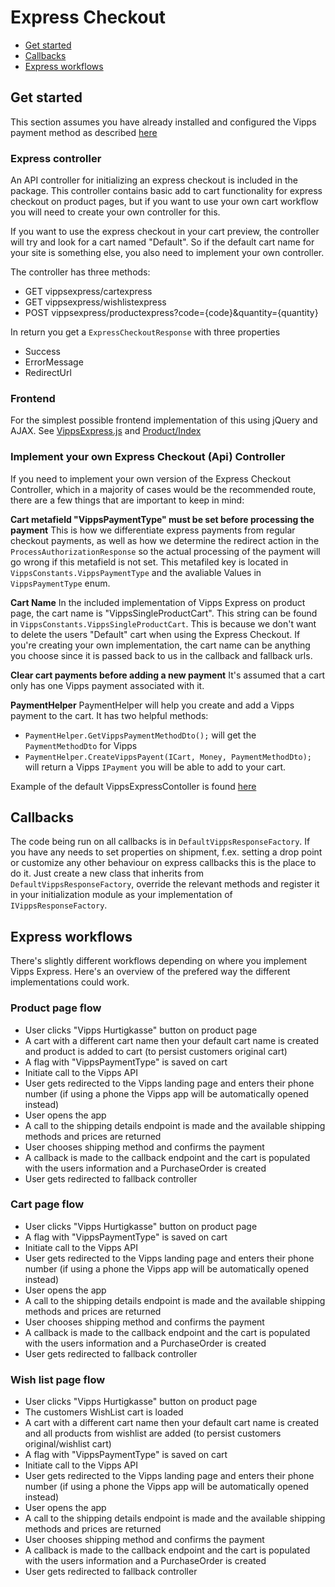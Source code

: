 # Express Checkout

- [Get started](#get-started)
- [Callbacks](#callbacks)
- [Express workflows](#express-workflows)

## Get started

This section assumes you have already installed and configured the Vipps payment method as described [here](configure.md)

### Express controller

An API controller for initializing an express checkout is included in the package. This controller contains basic add to cart functionality for express checkout on product pages, but if you want to use your own cart workflow you will need to create your own controller for this.

If you want to use the express checkout in your cart preview, the controller will try and look for a cart named "Default". So if the default cart name for your site is something else, you also need to implement your own controller.

The controller has three methods:
 - GET vippsexpress/cartexpress
 - GET vippsexpress/wishlistexpress
 - POST vippsexpress/productexpress?code={code}&quantity={quantity}

 In return you get a `ExpressCheckoutResponse` with three properties
  - Success
  - ErrorMessage
  - RedirectUrl

### Frontend

For the simplest possible frontend implementation of this using jQuery and AJAX. See [VippsExpress.js](../demo/Sources/EPiServer.Reference.Commerce.Site/Scripts/js/VippsExpress.js) and [Product/Index](../demo/Sources/EPiServer.Reference.Commerce.Site/Views/Product/Index.cshtml)

### Implement your own Express Checkout (Api) Controller

If you need to implement your own version of the Express Checkout Controller, which in a majority of cases would be the recommended route, there are a few things that are important to keep in mind:

**Cart metafield "VippsPaymentType" must be set before processing the payment**
This is how we differentiate express payments from regular checkout payments, as well as how we determine the redirect action in the `ProcessAuthorizationResponse` so the actual processing of the payment will go wrong if this metafield is not set. This metafiled key is located in `VippsConstants.VippsPaymentType` and the avaliable Values in `VippsPaymentType` enum.

**Cart Name**
In the included implementation of Vipps Express on product page, the cart name is "VippsSingleProductCart". This string can be found in `VippsConstants.VippsSingleProductCart`. This is because we don't want to delete the users "Default" cart when using the Express Checkout.
If you're creating your own implementation, the cart name can be anything you choose since it is passed back to us in the callback and fallback urls.

**Clear cart payments before adding a new payment**
It's assumed that a cart only has one Vipps payment associated with it.

**PaymentHelper**
PaymentHelper will help you create and add a Vipps payment to the cart. It has two helpful methods:
 - `PaymentHelper.GetVippsPaymentMethodDto();` will get the `PaymentMethodDto` for Vipps
 - `PaymentHelper.CreateVippsPayent(ICart, Money, PaymentMethodDto);` will return a Vipps `IPayment` you will be able to add to your cart.
 
 Example of the default VippsExpressContoller is found [here](../src/Vipps/Controllers/VippsExpressController.cs)

## Callbacks

The code being run on all callbacks is in `DefaultVippsResponseFactory`. 
If you have any needs to set properties on shipment, f.ex. setting a drop point or customize any other behaviour on express callbacks this is the place to do it.
Just create a new class that inherits from `DefaultVippsResponseFactory`, override the relevant methods and register it in your initialization module as your implementation of `IVippsResponseFactory`.

## Express workflows

There's slightly different workflows depending on where you implement Vipps Express. Here's an overview of the prefered way the different implementations could work.

### Product page flow

- User clicks "Vipps Hurtigkasse" button on product page
- A cart with a different cart name then your default cart name is created and product is added to cart (to persist customers original cart)
- A flag with "VippsPaymentType" is saved on cart
- Initiate call to the Vipps API
- User gets redirected to the Vipps landing page and enters their phone number (if using a phone the Vipps app will be automatically opened instead)
- User opens the app
- A call to the shipping details endpoint is made and the available shipping methods and prices are returned
- User chooses shipping method and confirms the payment
- A callback is made to the callback endpoint and the cart is populated with the users information and a PurchaseOrder is created
- User gets redirected to fallback controller

### Cart page flow

- User clicks "Vipps Hurtigkasse" button on product page
- A flag with "VippsPaymentType" is saved on cart
- Initiate call to the Vipps API
- User gets redirected to the Vipps landing page and enters their phone number (if using a phone the Vipps app will be automatically opened instead)
- User opens the app
- A call to the shipping details endpoint is made and the available shipping methods and prices are returned
- User chooses shipping method and confirms the payment
- A callback is made to the callback endpoint and the cart is populated with the users information and a PurchaseOrder is created
- User gets redirected to fallback controller

### Wish list page flow

- User clicks "Vipps Hurtigkasse" button on product page
- The customers WishList cart is loaded
- A cart with a different cart name then your default cart name is created and all products from wishlist are added (to persist customers original/wishlist cart)
- A flag with "VippsPaymentType" is saved on cart
- Initiate call to the Vipps API
- User gets redirected to the Vipps landing page and enters their phone number (if using a phone the Vipps app will be automatically opened instead)
- User opens the app
- A call to the shipping details endpoint is made and the available shipping methods and prices are returned
- User chooses shipping method and confirms the payment
- A callback is made to the callback endpoint and the cart is populated with the users information and a PurchaseOrder is created
- User gets redirected to fallback controller

